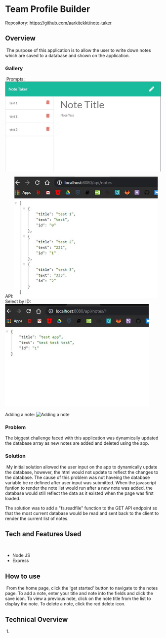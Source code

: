 # Team Profile Builder

Repository: https://github.com/aarkitekkt/note-taker

## Overview
​
The purpose of this application is to allow the user to write down notes which are saved to a database and shown on the application. 
​
### Gallery
​
Prompts:
![Notes](assets/screengrabs/notes.JPG "Notes Page")

API:
![Home Page View](assets/screengrabs/api.JPG "API endpoint")
​
Select by ID:
![select by ID](assets/screengrabs/api-id1.JPG "Select individual note by id")

Adding a note:
![Adding a note](assets/screengrabs/appgif.gif "Process to add a note")
​
### Problem

The biggest challenge faced with this application was dynamically updated the database array as new notes are added and deleted using the app.  

### Solution
​
My initial solution allowed the user input on the app to dynamically update the database, however, the html would not update to reflect the changes to the database.  The cause of this problem was not haveing the database variable be re defined after user input was submitted.  When the javascript funtion to render the note list would run after a new note was added, the database would still reflect the data as it existed when the page was first loaded.  

The solution was to add a "fs.readfile" function to the GET API endpoint so that the most current database would be read and sent back to the client to render the current list of notes.

## Tech and Features Used
​
* Node JS
* Express
​
## How to use
​
From the home page, click the 'get started' button to navigate to the notes page.  To add a note, enter your title and note into the fields and click the save icon. To view a previous note, click on the note title from the list to display the note.  To delete a note, click the red delete icon.
​
## Technical Overview
​
1. 
